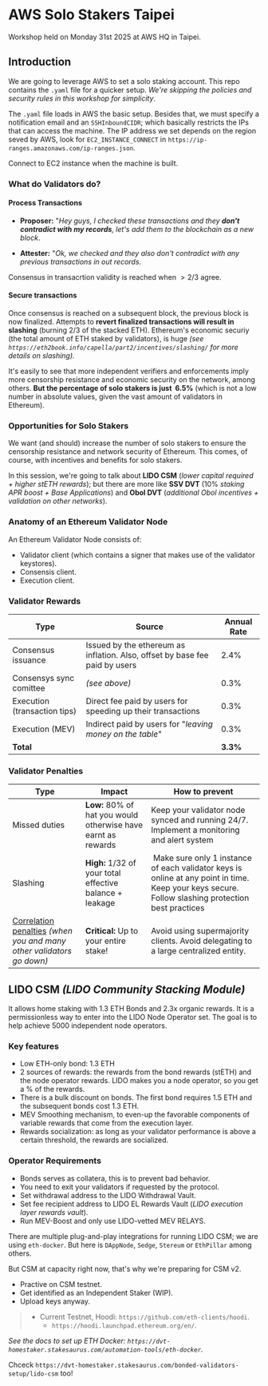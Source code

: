 # AWS Solo Stakers Taipei
Workshop held on Monday 31st 2025 at AWS HQ in Taipei.

## Introduction

We are going to leverage AWS to set a solo staking account. This repo contains the `.yaml` file for a quicker setup. _We're skipping the policies and security rules in this workshop for simplicity_.

The `.yaml` file loads in AWS the basic setup. Besides that, we must specify a notification email and an `SSHInboundCIDR`; which basically restricts the IPs that can access the machine. The IP address we set depends on the region seved by AWS, look for `EC2_INSTANCE_CONNECT` in `https://ip-ranges.amazonaws.com/ip-ranges.json`.

Connect to EC2 instance when the machine is built.

### What do Validators do?

#### Process Transactions

- **Proposer:** "_Hey guys, I checked these transactions and they **don't contradict with my records**, let's add them to the blockchain as a new block_.

- **Attester:** "_Ok, we checked and they also don't contradict with any previous transactions in out records_.

Consensus in transacrtion validity is reached when $>2/3$ agree.

#### Secure transactions

Once consensus is reached on a subsequent block, the previous block is now finalized. Attempts to **revert finalized transactions will result in slashing** (burning $2/3$ of the stacked ETH). Ethereum's economic securiy (the total amount of ETH staked by validators), is huge _(see `https://eth2book.info/capella/part2/incentives/slashing/` for more details on slashing)._

It's easily to see that more independent verifiers and enforcements imply more censorship resistance and economic security on the network, among others. **But the percentage of solo stakers is just $~6.5\%$** (which is not a low number in absolute values, given the vast amount of validators in Ethereum).

### Opportunities for Solo Stakers

We want (and should) increase the number of solo stakers to ensure the censorship resistance and network security of Ethereum. This comes, of course, with incentives and benefits for solo stakers.

In this session, we're going to talk about **LIDO CSM** (_lower capital required + higher stETH rewards_); but there are more like **SSV DVT** ($10\%$ _staking APR boost + Base Applications_) and **Obol DVT** (_additional Obol incentives + validation on other networks_).

### Anatomy of an Ethereum Validator Node

An Ethereum Validator Node consists of:
- Validator client (which contains a signer that makes use of the validator keystores).
- Consensis client.
- Execution client.

### Validator Rewards

| **Type** | **Source** | **Annual Rate** |
|----------|------------|-------------|
| Consensus issuance | Issued by the ethereum as inflation. Also, offset by base fee paid by users | 2.4% |
| Consensys sync comittee | _(see above)_ | 0.3% |
| Execution (transaction tips) | Direct fee paid by users for speeding up their transactions | 0.3% |
| Execution (MEV) | Indirect paid by users for "_leaving money on the table_" | 0.3% |
| **Total** | | **3.3%** |

### Validator Penalties

| **Type** | **Impact** | **How to prevent** |
|----------|------------|--------------------|
| Missed duties | **Low:** $80\%$ of hat you would otherwise have earnt as rewards | Keep your validator node synced and running 24/7. Implement a monitoring and alert system |
| Slashing | **High:** 1/32 of your total effective balance + leakage | Make sure only 1 instance of each validator keys is online at any point in time. Keep your keys secure. Follow slashing protection best practices |
| [Correlation penalties](https://eth2book.info/capella/part2/incentives/slashing/#the-correlation-penalty) _(when you and many other validators go down)_| **Critical:** Up to your entire stake! | Avoid using supermajority clients. Avoid delegating to a large centralized entity. |

## LIDO CSM _(LIDO Community Stacking Module)_

It allows home staking with 1.3 ETH Bonds and 2.3x organic rewards. It is a permissionless way to enter into the LIDO Node Operator set. The goal is to help achieve 5000 independent node operators.

### Key features

- Low ETH-only bond: 1.3 ETH
- 2 sources of rewards: the rewards from the bond rewards (stETH) and the node operator rewards. LIDO makes you a node operator, so you get a % of the rewards.
- There is a bulk discount on bonds. The first bond requires 1.5 ETH and the subsequent bonds cost 1.3 ETH.
- MEV Smoothing mechanism, to even-up the favorable components of variable rewards that come from the execution layer.
- Rewards socialization: as long as your validator performance is above a certain threshold, the rewards are socialized.

### Operator Requirements

- Bonds serves as collatera, this is to prevent bad behavior.
- You need to exit your validators if requested by the protocol.
- Set withdrawal address to the LIDO Withdrawal Vault.
- Set fee recipient address to LIDO EL Rewards Vault (_LIDO execution layer rewards vault_).
- Run MEV-Boost and only use LIDO-vetted MEV RELAYS.

There are multiple plug-and-play integrations for running LIDO CSM; we are using `eth-docker`. But here is `DAppNode`, `Sedge`, `Stereum` or `EthPillar` among others.

But CSM at capacity right now, that's why we're preparing for CSM v2.

- Practive on CSM testnet.
- Get identified as an Independent Staker (WIP).
- Upload keys anyway.

> 
> - Current Testnet, Hoodi: `https://github.com/eth-clients/hoodi`.
>     - `https://hoodi.launchpad.ethereum.org/en/`.

_See the docs to set up ETH Docker: `https://dvt-homestaker.stakesaurus.com/automation-tools/eth-docker`._

Chceck `https://dvt-homestaker.stakesaurus.com/bonded-validators-setup/lido-csm` too!